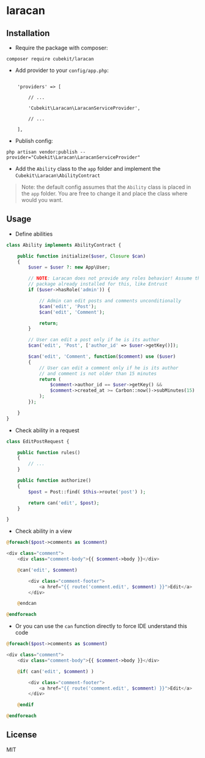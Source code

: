 # laracan

## Installation

- Require the package with composer:

`composer require cubekit/laracan`

- Add provider to your `config/app.php`:

```

	'providers' => [

	    // ...

        'Cubekit\Laracan\LaracanServiceProvider',

        // ...

	],

```

- Publish config:

`php artisan vendor:publish --provider="Cubekit\Laracan\LaracanServiceProvider"`

- Add the `Ability` class to the `app` folder and implement the `Cubekit\Laracan\AbilityContract`

> Note: the default config assumes that the `Ability` class is placed in the `app` folder. You are free to change it and place the class where would you want.

## Usage

- Define abilities

```php
class Ability implements AbilityContract {

    public function initialize($user, Closure $can)
    {
        $user = $user ?: new App\User;

        // NOTE: Laracan does not provide any roles behavior! Assume that some
        // package already installed for this, like Entrust
        if ($user->hasRole('admin')) {

            // Admin can edit posts and comments unconditionally
            $can('edit', 'Post');
            $can('edit', 'Comment');

            return;
        }

        // User can edit a post only if he is its author
        $can('edit', 'Post', ['author_id' => $user->getKey()]);

        $can('edit', 'Comment', function($comment) use ($user)
        {
            // User can edit a comment only if he is its author
            // and comment is not older than 15 minutes
            return (
                $comment->author_id == $user->getKey() &&
                $comment->created_at >= Carbon::now()->subMinutes(15)
            );
        });

    }
}
```

- Check ability in a request

```php
class EditPostRequest {

    public function rules()
    {
        // ...
    }

    public function authorize()
    {
        $post = Post::find( $this->route('post') );

        return can('edit', $post);
    }

}
```

- Check ability in a view

```php
@foreach($post->comments as $comment)

<div class="comment">
    <div class="comment-body">{{ $comment->body }}</div>

    @can('edit', $comment)

        <div class="comment-footer">
            <a href="{{ route('comment.edit', $comment) }}">Edit</a>
        </div>

    @endcan

@endforeach
```

- Or you can use the `can` function directly to force IDE understand this code

```php
@foreach($post->comments as $comment)

<div class="comment">
    <div class="comment-body">{{ $comment->body }}</div>

    @if( can('edit', $comment) )

        <div class="comment-footer">
            <a href="{{ route('comment.edit', $comment) }}">Edit</a>
        </div>

    @endif

@endforeach
```

## License

MIT